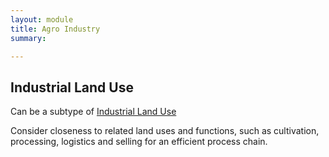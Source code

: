 ```yaml
---
layout: module
title: Agro Industry
summary: 

---
```


## Industrial Land Use
Can be a subtype of [Industrial Land Use]()

Consider closeness to related land uses and functions, such as cultivation, processing, logistics and selling for an efficient process chain.
